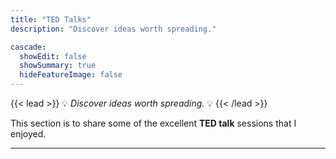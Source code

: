 ```yaml
---
title: "TED Talks"
description: "Discover ideas worth spreading."

cascade:
  showEdit: false
  showSummary: true
  hideFeatureImage: false
---
```


{{< lead >}}
💡 *Discover ideas worth spreading.* 💡 
{{< /lead >}}

This section is to share some of the excellent **TED talk** sessions that I enjoyed. 

---
